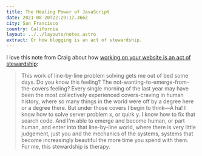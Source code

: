 ```yaml
---
title: The Healing Power of JavaScript
date: 2021-08-20T22:29:17.366Z
city: San Francisco
country: California
layout: ../../layouts/notes.astro
extract: Or how blogging is an act of stewardship.
---
```

I love this note from Craig about how [working on your website is an act of stewardship](https://www.wired.com/story/healing-power-javascript-code-programming/): 

> This work of line-by-line problem solving gets me out of bed some days. Do you know this feeling? The not-wanting-to-emerge-from-the-covers feeling? Every single morning of the last year may have been the most collectively experienced covers-craving in human history, where so many things in the world were off by a degree here or a degree there. But under those covers I begin to think—A ha! I know how to solve server problem x, or quirk y. I know how to fix that search code. And I'm able to emerge and become human, or part human, and enter into that line-by-line world, where there is very little judgement, just you and the mechanics of the systems, systems that become increasingly beautiful the more time you spend with them. For me, this stewardship is therapy.
